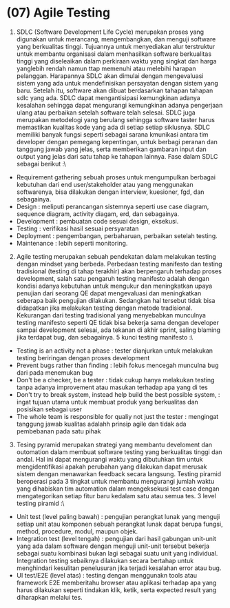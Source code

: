 # (07) Agile Testing

1. SDLC (Software Development Life Cycle) merupakan proses yang digunakan untuk merancang, mengembangkan, dan menguji software yang berkualitas tinggi. Tujuannya untuk menyediakan alur terstruktur untuk membantu organisasi dalam menhasilkan software berkualitas tinggi yang diseleaikan dalam perkiraan waktu yang singkat dan harga yanglebih rendah namun ttap memenuhi atau melebihi harapan pelanggan. Harapannya SDLC akan dimulai dengan mengevaluasi sistem yang ada untuk mendefinisikan persayatan dengan sistem yang baru. Setelah itu, software akan dibuat berdasarkan tahapan tahapan sdlc yang ada.  SDLC dapat mengantisipasi kemungkinan adanya kesalahan sehingga dapat mengurangi kemungkinan adanya pengerjaan ulang atau perbaikan setelah software telah selesai. SDLC juga merupakan metodelogi yang berulang sehingga software taster harus memastikan kualitas kode yang ada di setiap setiap siklusnya. SDLC memiliki banyak fungsi seperti sebagai sarana kmunikasi antara tim developer dengan pemegang kepentingan, untuk berbagi peranan dan tanggung jawab yang jelas, serta memberikan gambaran input dan output yang jelas dari satu tahap ke tahapan lainnya. Fase dalam SDLC sebagai berikut :\
- Requirement gathering sebuah proses untuk mengumpulkan berbagai kebutuhan dari end user/stakeholder atau yang menggunakan softwarenya, bisa dilakukan dengan interview, kuesioner, fgd, dan sebagainya.
- Design : meliputi perancangan sistemnya seperti use case diagram, sequence diagram, activity diagam, erd, dan sebagainya. 
- Development : pembuatan code sesuai design, eksekusi.
- Testing : verifikasi hasil sesuai persyaratan
- Deployment : pengembangan, perbaharuan, perbaikan setelah testing.
- Maintenance : lebih seperti monitoring.

2. Agile testing merupakan sebuah pendekatan dalam melakukan testing dengan mindset yang berbeda. Perbedaan testing manifesto dan testing tradisional (testing di tahap terakhir) akan berpengaruh terhadap proses development, salah satu pengaruh testing manifesto adalah dengan kondisi adanya kebutuhan untuk mengukur dan meningkatkan upaya penujian dari seorang QE dapat mengevaluasi dan meningkatkan seberapa baik pengujian dilakukan. Sedangkan hal tersebut tidak bisa didapatkan jika melakukan testing dengan metode tradisional. Kekurangan dari testing tradisional yang menyebabkan munculnya testing manifesto seperti QE tidak bisa bekerja sama dengan developer sampai development selesai, ada tekanan di akhir sprint, saling blaming jika terdapat bug, dan sebagainya. 5 kunci testing manifesto :\
- Testing is an activity not a phase : tester dianjurkan untuk melakukan testing beriringan dengan proses development
- Prevent bugs rather than finding : lebih fokus mencegah munculna bug dari pada menemukan bug
- Don't be a checker, be a tester : tidak cukup hanya melakukan testing tanpa adanya improvement atau masukan terhadap apa yang di tes
- Don't try to break system, instead help build the best possible system, :  ingat tujuan utama untuk membuat produk yang berkualitas dan posisikan sebagai user
- The whole team is responsible for qualiy not just the tester : mengingat tanggung jawab kualitas adalahh prinsip agile dan tidak ada pembebanan pada satu pihak

3. Tesing pyramid merupakan strategi yang membantu develoment dan outomation dalam membuat software testing yang berkualitas tinggi dan andal. Hal ini dapat mengurangi waktu yang dibutuhkan tim untuk mengidentifikasi apakah perubahan yang dilakukan dapat merusak sistem dengan menawarkan feedback secara langsung. Testing piramid beroperasi pada 3 tingkat untuk membantu mengurangi jumlah waktu yang dihabiskan tim automation dalam mengeksekusi test case dengan mengategorikan setiap fitur baru kedalam satu atau semua tes. 3 level testing piramid :\
- Unit test (level paling bawah) : pengujian perangkat lunak yang menguji setiap unit atau komponen sebuah perangkat lunak dapat berupa fungsi, method, procedure, modul, maupun objek.
- Integration test (level tengah) : pengujian dari hasil gabungan unit-unit yang ada dalam software dengan menguji unit-unit tersebut bekerja sebagai suatu kombinasi bukan lagi sebagai suatu unit yang individual. Integration testing sebaiknya dilakukan secara bertahap untuk menghindari kesulitan penelusuran jika terjadi kesalahan error atau bug.
- UI test/E2E (level atas) : testing dengan menggunakn tools atau framework E2E memberitahu browser atau aplikasi terhadap apa yang harus dilakukan seperti tindakan klik, ketik, serta expected result yang diharapkan melalui tes.